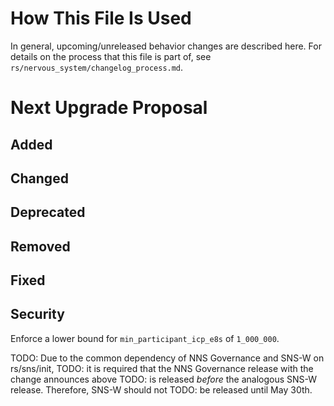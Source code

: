 # How This File Is Used

In general, upcoming/unreleased behavior changes are described here. For details
on the process that this file is part of, see
`rs/nervous_system/changelog_process.md`.


# Next Upgrade Proposal

## Added

## Changed

## Deprecated

## Removed

## Fixed

## Security

Enforce a lower bound for `min_participant_icp_e8s` of `1_000_000`.

TODO: Due to the common dependency of NNS Governance and SNS-W on rs/sns/init,
TODO: it is required that the NNS Governance release with the change announces above
TODO: is released *before* the analogous SNS-W release. Therefore, SNS-W should not
TODO: be released until May 30th.